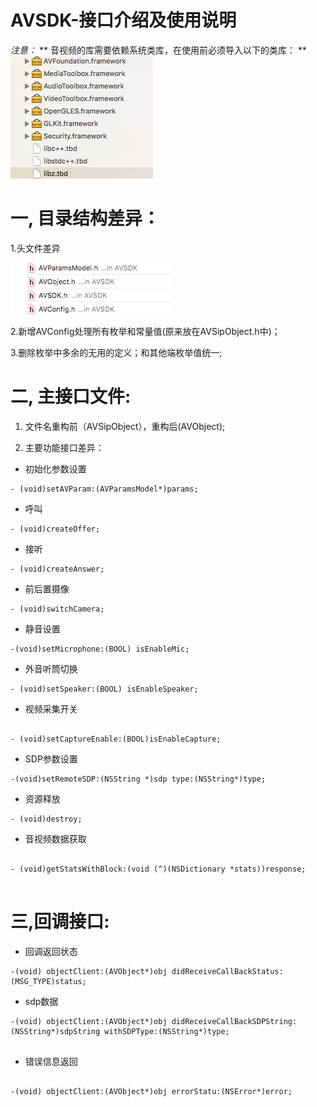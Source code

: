 # AVSDK-接口介绍及使用说明

*注意：* ** 音视频的库需要依赖系统类库，在使用前必须导入以下的类库： **
![AVSDK](https://github.com/hosten1/AVSDK-/blob/master/AVSDK_framework.png)   
# 一, 目录结构差异：
1.头文件差异

![AVSDK](https://github.com/hosten1/AVSDK-/blob/master/AVSDKinclude.png)   


2.新增AVConfig处理所有枚举和常量值(原来放在AVSipObject.h中)；

3.删除枚举中多余的无用的定义；和其他端枚举值统一;

# 二, 主接口文件:

1.	文件名重构前（AVSipObject），重构后(AVObject);

2.	主要功能接口差异：


* 初始化参数设置  

```
- (void)setAVParam:(AVParamsModel*)params;

```
* 呼叫

```
- (void)createOffer;

``` 

*  接听

```
- (void)createAnswer;

```

* 前后置摄像


```
- (void)switchCamera; 

```
* 静音设置

``` 
-(void)setMicrophone:(BOOL) isEnableMic;

``` 

* 外音听筒切换

``` 
- (void)setSpeaker:(BOOL) isEnableSpeaker;

``` 

* 视频采集开关

```

- (void)setCaptureEnable:(BOOL)isEnableCapture; 

``` 

* SDP参数设置 

```
-(void)setRemoteSDP:(NSString *)sdp type:(NSString*)type; 

``` 


* 资源释放

``` 
- (void)destroy;

```


* 音视频数据获取

```

- (void)getStatsWithBlock:(void (^)(NSDictionary *stats))response; 


```



# 三,回调接口:

* 回调返回状态

```
-(void) objectClient:(AVObject*)obj didReceiveCallBackStatus:(MSG_TYPE)status; 

``` 


* sdp数据

``` 
-(void) objectClient:(AVObject*)obj didReceiveCallBackSDPString:(NSString*)sdpString withSDPType:(NSString*)type; 


```


* 错误信息返回

```

-(void) objectClient:(AVObject*)obj errorStatu:(NSError*)error;
 


```


